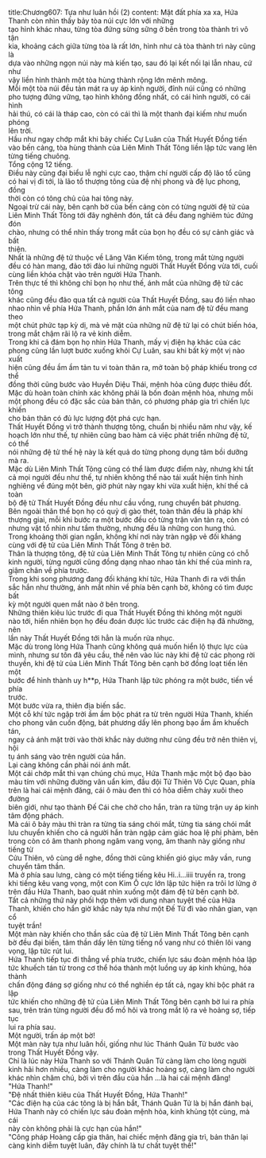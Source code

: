 title:Chương607: Tựa như luân hồi (2)
content:
Mặt đất phía xa xa, Hứa Thanh còn nhìn thấy bảy tòa núi cực lớn với những<br>tạo hình khác nhau, từng tòa đứng sừng sững ở bên trong tòa thành trì vô tận<br>kia, khoảng cách giữa từng tòa là rất lớn, hình như cả tòa thành trì này cũng là<br>dựa vào những ngọn núi này mà kiến tạo, sau đó lại kết nối lại lẫn nhau, cứ như<br>vậy liền hình thành một tòa hùng thành rộng lớn mênh mông.<br>Mỗi một tòa núi đều tản mát ra uy áp kinh người, đỉnh núi cũng có những<br>pho tượng đứng vững, tạo hình không đồng nhất, có cái hình người, có cái hình<br>hải thú, có cái là tháp cao, còn có cái thì là một thanh đại kiếm như muốn phóng<br>lên trời.<br>Hầu như ngay chớp mắt khi bảy chiếc Cự Luân của Thất Huyết Đồng tiến<br>vào bến cảng, tòa hùng thành của Liên Minh Thất Tông liền lập tức vang lên<br>từng tiếng chuông.<br>Tổng cộng 12 tiếng.<br>Điều này cũng đại biểu lễ nghi cực cao, thậm chí người cấp độ lão tổ cũng<br>có hai vị đi tới, là lão tổ thượng tông của đệ nhị phong và đệ lục phong, đồng<br>thời còn có tông chủ của hai tông này.<br>Ngoại trừ cái này, bên cạnh bờ của bến cảng còn có từng người đệ tử của<br>Liên Minh Thất Tông tới đây nghênh đón, tất cả đều đang nghiêm túc đứng đón<br>chào, nhưng có thể nhìn thấy trong mắt của bọn họ đều có sự cảnh giác và bất<br>thiện.<br>Nhất là những đệ tử thuộc về Lăng Vân Kiếm tông, trong mắt từng người<br>đều có hàn mang, đảo tới đảo lui những người Thất Huyết Đồng vừa tới, cuối<br>cùng liền khóa chặt vào trên người Hứa Thanh.<br>Trên thực tế thì không chỉ bọn họ như thế, ánh mắt của những đệ tử các tông<br>khác cũng đều đảo qua tất cả người của Thất Huyết Đồng, sau đó liền nhao<br>nhao nhìn về phía Hứa Thanh, phần lớn ánh mắt của nam đệ tử đều mang theo<br>một chút phức tạp kỳ dị, mà vẻ mặt của những nữ đệ tử lại có chút biến hóa,<br>trong mắt chậm rãi lộ ra vẻ kinh diễm.<br>Trong khi cả đám bọn họ nhìn Hứa Thanh, mấy vị điện hạ khác của các<br>phong cũng lần lượt bước xuống khỏi Cự Luân, sau khi bất kỳ một vị nào xuất<br>hiện cũng đều ầm ầm tản tu vi toàn thân ra, mở toàn bộ pháp khiếu trong cơ thể<br>đồng thời cũng bước vào Huyền Diệu Thái, mệnh hỏa cũng được thiêu đốt.<br>Mặc dù hoàn toàn chính xác không phải là bốn đoàn mệnh hỏa, nhưng mỗi<br>một phong đều có đặc sắc của bản thân, có phương pháp gia trì chiến lực khiến<br>cho bản thân có đủ lực lượng đột phá cực hạn.<br>Thất Huyết Đồng vì trở thành thượng tông, chuẩn bị nhiều năm như vậy, kế<br>hoạch lớn như thế, tự nhiên cũng bao hàm cả việc phát triển những đệ tử, có thể<br>nói những đệ tử thế hệ này là kết quả do từng phong dụng tâm bồi dưỡng mà ra.<br>Mặc dù Liên Minh Thất Tông cũng có thể làm được điểm này, nhưng khi tất<br>cả mọi người đều như thế, tự nhiên không thể nào tái xuất hiện tình hình<br>nghiêng về đúng một bên, giờ phút này ngay khi vừa xuất hiện, khí thế cả toàn<br>bộ đệ tử Thất Huyết Đồng đều như cầu vồng, rung chuyển bát phương.<br>Bên ngoài thân thể bọn họ có quỷ dị gào thét, toàn thân đều là pháp khí<br>thượng giai, mỗi khi bước ra một bước đều có từng trận văn tản ra, còn có<br>nhưng vật tổ nhìn như tầm thường, nhưng đều là những con hung thú.<br>Trong khoảng thời gian ngắn, không khí nơi này tràn ngập vẻ đối kháng<br>cùng với đệ tử của Liên Minh Thất Tông ở trên bờ.<br>Thân là thượng tông, đệ tử của Liên Minh Thất Tông tự nhiên cũng có chỗ<br>kinh người, từng người cũng đồng dạng nhao nhao tản khí thế của mình ra,<br>giậm chân về phía trước.<br>Trong khi song phương đang đối kháng khí tức, Hứa Thanh đi ra với thần<br>sắc hắn như thường, ánh mắt nhìn về phía bên cạnh bờ, không có tìm được bất<br>kỳ một người quen mắt nào ở bên trong.<br>Những thiên kiêu lúc trước đi qua Thất Huyết Đồng thì không một người<br>nào tới, hiển nhiên bọn họ đều đoán được lúc trước các điện hạ đã nhường, nên<br>lần này Thất Huyết Đồng tới hẳn là muốn rửa nhục.<br>Mặc dù trong lòng Hứa Thanh cũng không quá muốn hiển lộ thực lực của<br>mình, nhưng sư tôn đã yêu cầu, thế nên vào lúc này khi đệ tử các phong rời<br>thuyền, khi đệ tử của Liên Minh Thất Tông bên cạnh bờ đồng loạt tiến lên một<br>bước để hình thành uy h**p, Hứa Thanh lập tức phóng ra một bước, tiến về phía<br>trước.<br>Một bước vừa ra, thiên địa biến sắc.<br>Một cỗ khí tức ngập trời ầm ầm bộc phát ra từ trên người Hứa Thanh, khiến<br>cho phong vân cuốn động, bát phương dấy lên phong bạo ầm ầm khuếch tán,<br>ngay cả ánh mặt trời vào thời khắc này dường như cũng đều trở nên thiên vị, hội<br>tụ ánh sáng vào trên người của hắn.<br>Lại càng không cần phải nói ánh mắt.<br>Một cái chớp mắt thì vạn chúng chú mục, Hứa Thanh mặc một bộ đạo bào<br>màu tím với những đường vân uẩn kim, đầu đội Tử Thiên Vô Cực Quan, phía<br>trên là hai cái mệnh đăng, cái ô màu đen thì có hỏa diễm chảy xuôi theo đường<br>biên giới, như tạo thành Đế Cái che chở cho hắn, tràn ra từng trận uy áp kinh<br>tâm động phách.<br>Mà cái ô bảy màu thì tràn ra từng tia sáng chói mắt, từng tia sáng chói mắt<br>lưu chuyển khiến cho cả người hắn tràn ngập cảm giác hoa lệ phi phàm, bên<br>trong còn có âm thanh phong ngâm vang vọng, âm thanh này giống như tiếng từ<br>Cửu Thiên, vô cùng dễ nghe, đồng thời cũng khiến gió giục mây vần, rung<br>chuyển tâm thần.<br>Mà ở phía sau lưng, càng có một tiếng tiếng kêu Hi..i...iiii truyền ra, trong<br>khi tiếng kêu vang vọng, một con Kim Ô cực lớn lập tức hiện ra trôi lơ lửng ở<br>trên đầu Hứa Thanh, bao quát nhìn xuống một đám đệ tử bên cạnh bờ.<br>Tất cả những thứ này phối hợp thêm với dung nhan tuyệt thế của Hứa<br>Thanh, khiến cho hắn giờ khắc này tựa như một Đế Tử đi vào nhân gian, vạn cổ<br>tuyệt trần!<br>Một màn này khiến cho thần sắc của đệ tử Liên Minh Thất Tông bên cạnh<br>bờ đều đại biến, tâm thần dấy lên từng tiếng nổ vang như có thiên lôi vang<br>vọng, lập tức rút lui.<br>Hứa Thanh tiếp tục đi thẳng về phía trước, chiến lực sáu đoàn mệnh hỏa lập<br>tức khuếch tán từ trong cơ thể hóa thành một luồng uy áp kinh khủng, hóa thành<br>chấn động đáng sợ giống như có thể nghiền ép tất cả, ngay khi bộc phát ra lập<br>tức khiến cho những đệ tử của Liên Minh Thất Tông bên cạnh bờ lui ra phía<br>sau, trên trán từng người đều đổ mồ hôi và trong mắt lộ ra vẻ hoảng sợ, tiếp tục<br>lui ra phía sau.<br>Một người, trấn áp một bờ!<br>Một màn này tựa như luân hồi, giống như lúc Thánh Quân Tử bước vào<br>trong Thất Huyết Đồng vậy.<br>Chỉ là lúc này Hứa Thanh so với Thánh Quân Tử càng làm cho lòng người<br>kinh hãi hơn nhiều, càng làm cho người khác hoảng sợ, càng làm cho người<br>khác nhìn chăm chú, bởi vì trên đầu của hắn …là hai cái mệnh đăng!<br>"Hứa Thanh!"<br>"Đệ nhất thiên kiêu của Thất Huyết Đồng, Hứa Thanh!"<br>"Các điện hạ của các tông là bị hắn bắt, Thánh Quân Tử là bị hắn đánh bại,<br>Hứa Thanh này có chiến lực sáu đoàn mệnh hỏa, kinh khủng tột cùng, mà cái<br>này còn không phải là cực hạn của hắn!"<br>"Công pháp Hoàng cấp gia thân, hai chiếc mệnh đăng gia trì, bản thân lại<br>càng kinh diễm tuyệt luân, đây chính là tư chất tuyệt thế!"